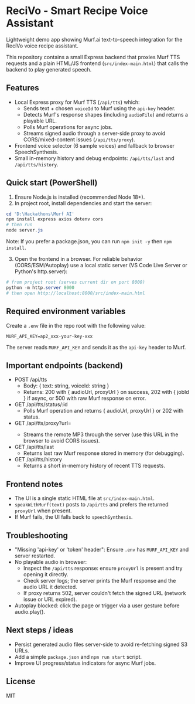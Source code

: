# ReciVo - Smart Recipe Voice Assistant

Lightweight demo app showing Murf.ai text-to-speech integration for the ReciVo voice recipe assistant.

This repository contains a small Express backend that proxies Murf TTS requests and a plain HTML/JS frontend (`src/index-main.html`) that calls the backend to play generated speech.

## Features

- Local Express proxy for Murf TTS (`/api/tts`) which:
  - Sends text + chosen `voiceId` to Murf using the `api-key` header.
  - Detects Murf's response shapes (including `audioFile`) and returns a playable URL.
  - Polls Murf operations for async jobs.
  - Streams signed audio through a server-side proxy to avoid CORS/mixed-content issues (`/api/tts/proxy`).
- Frontend voice selector (6 sample voices) and fallback to browser SpeechSynthesis.
- Small in-memory history and debug endpoints: `/api/tts/last` and `/api/tts/history`.

## Quick start (PowerShell)

1. Ensure Node.js is installed (recommended Node 18+).
2. In project root, install dependencies and start the server:

```powershell
cd 'D:\Hackathons\Murf AI'
npm install express axios dotenv cors
# then run
node server.js
```

Note: If you prefer a package.json, you can run `npm init -y` then `npm install`.

3. Open the frontend in a browser. For reliable behavior (CORS/ESM/Autoplay) use a local static server (VS Code Live Server or Python's http.server):

```powershell
# from project root (serves current dir on port 8000)
python -m http.server 8000
# then open http://localhost:8000/src/index-main.html
```

## Required environment variables

Create a `.env` file in the repo root with the following value:

```
MURF_API_KEY=ap2_xxx-your-key-xxx
```

The server reads `MURF_API_KEY` and sends it as the `api-key` header to Murf.

## Important endpoints (backend)

- POST /api/tts
  - Body: { text: string, voiceId: string }
  - Returns: 200 with { audioUrl, proxyUrl } on success, 202 with { jobId } if async, or 500 with raw Murf response on error.
- GET /api/tts/status/:id
  - Polls Murf operation and returns { audioUrl, proxyUrl } or 202 with status.
- GET /api/tts/proxy?url=<encoded-url>
  - Streams the remote MP3 through the server (use this URL in the browser to avoid CORS issues).
- GET /api/tts/last
  - Returns last raw Murf response stored in memory (for debugging).
- GET /api/tts/history
  - Returns a short in-memory history of recent TTS requests.

## Frontend notes

- The UI is a single static HTML file at `src/index-main.html`.
- `speakWithMurf(text)` posts to `/api/tts` and prefers the returned `proxyUrl` when present.
- If Murf fails, the UI falls back to `speechSynthesis`.

## Troubleshooting

- "Missing 'api-key' or 'token' header": Ensure `.env` has `MURF_API_KEY` and server restarted.
- No playable audio in browser:
  - Inspect the `/api/tts` response: ensure `proxyUrl` is present and try opening it directly.
  - Check server logs; the server prints the Murf response and the audio URL it detected.
  - If proxy returns 502, server couldn't fetch the signed URL (network issue or URL expired).
- Autoplay blocked: click the page or trigger via a user gesture before audio.play().

## Next steps / ideas

- Persist generated audio files server-side to avoid re-fetching signed S3 URLs.
- Add a simple `package.json` and `npm run start` script.
- Improve UI progress/status indicators for async Murf jobs.

## License

MIT
